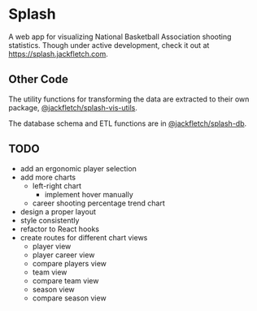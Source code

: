 # Splash

A web app for visualizing National Basketball Association shooting statistics.
Though under active development, check it out at https://splash.jackfletch.com.

## Other Code

The utility functions for transforming the data are extracted to their own package, [@jackfletch/splash-vis-utils].

The database schema and ETL functions are in [@jackfletch/splash-db].

## TODO

- add an ergonomic player selection
- add more charts
  - left-right chart
    - implement hover manually
  - career shooting percentage trend chart
- design a proper layout
- style consistently
- refactor to React hooks
- create routes for different chart views
  - player view
  - player career view
  - compare players view
  - team view
  - compare team view
  - season view
  - compare season view

[@jackfletch/splash-vis-utils]: https://github.com/jackfletch/splash-vis-utils
[@jackfletch/splash-db]: https://github.com/jackfletch/splash-db
